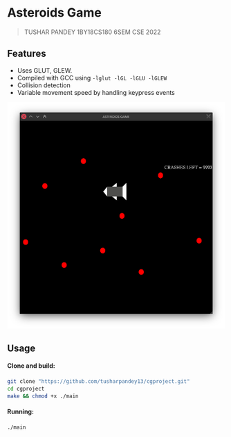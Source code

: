 # Asteroids Game

> TUSHAR PANDEY
> 1BY18CS180
> 6SEM CSE 2022

## Features
* Uses GLUT, GLEW.
* Compiled with GCC using `-lglut -lGL -lGLU -lGLEW`
* Collision detection
* Variable movement speed by handling keypress events

![nknkn](./ss.png)

## Usage

#### Clone and build:
```bash
git clone "https://github.com/tusharpandey13/cgproject.git"
cd cgproject
make && chmod +x ./main
```
#### Running:
```bash
./main
```
